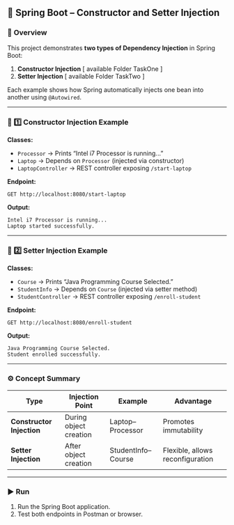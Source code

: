 ## 🧩 **Spring Boot – Constructor and Setter Injection**

### 📘 **Overview**

This project demonstrates **two types of Dependency Injection** in Spring Boot:

1. **Constructor Injection** [ available Folder TaskOne ]
2. **Setter Injection** [ available Folder TaskTwo ]

Each example shows how Spring automatically injects one bean into another using `@Autowired`.

---

### 🧠 **1️⃣ Constructor Injection Example**

**Classes:**

* `Processor` → Prints “Intel i7 Processor is running...”
* `Laptop` → Depends on `Processor` (injected via constructor)
* `LaptopController` → REST controller exposing `/start-laptop`

**Endpoint:**

```
GET http://localhost:8080/start-laptop
```

**Output:**

```
Intel i7 Processor is running...
Laptop started successfully.
```

---

### 🧠 **2️⃣ Setter Injection Example**

**Classes:**

* `Course` → Prints “Java Programming Course Selected.”
* `StudentInfo` → Depends on `Course` (injected via setter method)
* `StudentController` → REST controller exposing `/enroll-student`

**Endpoint:**

```
GET http://localhost:8080/enroll-student
```

**Output:**

```
Java Programming Course Selected.
Student enrolled successfully.
```

---

### ⚙️ **Concept Summary**

| Type                      | Injection Point        | Example            | Advantage                        |
| ------------------------- | ---------------------- | ------------------ | -------------------------------- |
| **Constructor Injection** | During object creation | Laptop–Processor   | Promotes immutability            |
| **Setter Injection**      | After object creation  | StudentInfo–Course | Flexible, allows reconfiguration |

---

### ▶️ **Run**

1. Run the Spring Boot application.
2. Test both endpoints in Postman or browser.
